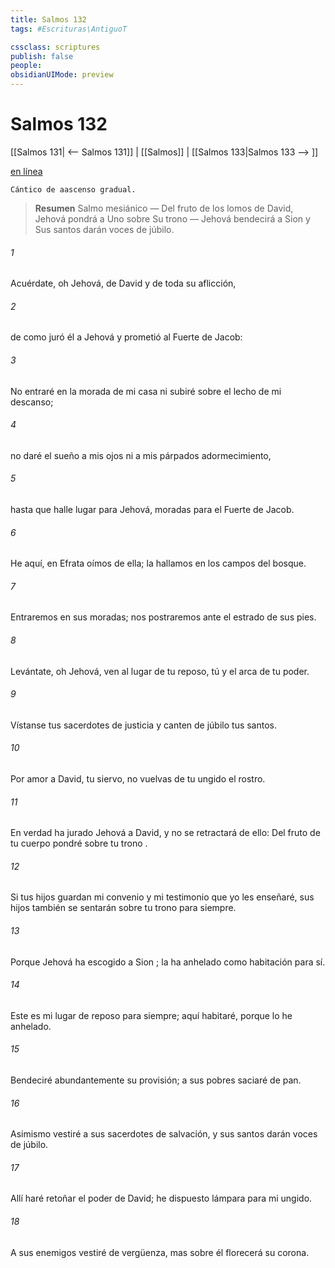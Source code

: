```yaml
---
title: Salmos 132
tags: #Escrituras\AntiguoT

cssclass: scriptures
publish: false
people:
obsidianUIMode: preview
---
```


# Salmos 132
[[Salmos 131| <-- Salmos 131]] | [[Salmos]] | [[Salmos 133|Salmos 133 --> ]]

[en línea](https://churchofjesuschrist.org/study/scriptures/ot/ps/132?lang=spa)

```
Cántico de aascenso gradual.
```

> __Resumen__
Salmo mesiánico — Del fruto de los lomos de David, Jehová pondrá a Uno sobre Su trono — Jehová bendecirá a Sion y Sus santos darán voces de júbilo.

###### 1 
Acuérdate, oh Jehová, de David
y
 de toda su aflicción,

###### 2 
de como juró él a Jehová
y 
prometió
 al 
Fuerte
 de Jacob:

###### 3 
No entraré en la 
morada
 de mi casa
ni subiré sobre el lecho de mi descanso;

###### 4 
no daré el sueño a mis ojos
ni a mis párpados adormecimiento,

###### 5 
hasta que halle lugar para Jehová,
moradas
 para el Fuerte de Jacob.

###### 6 
He aquí, en Efrata oímos de ella;
la hallamos en los campos del bosque.

###### 7 
Entraremos en sus moradas;
nos postraremos ante el estrado de sus pies.

###### 8 
Levántate, oh Jehová, 
ven
 al lugar de tu reposo,
tú y el arca de tu poder.

###### 9 
Vístanse tus 
sacerdotes
 de 
justicia
y canten de júbilo tus santos.

###### 10 
Por amor a David, tu siervo,
no vuelvas de tu ungido el rostro.

###### 11 
En verdad ha jurado Jehová a David,
y
 no se retractará de ello:
Del 
fruto
 de tu cuerpo pondré sobre tu 
trono
.

###### 12 
Si tus 
hijos
 guardan mi 
convenio
y mi 
testimonio
 que yo les enseñaré,
sus hijos también se sentarán sobre tu trono para siempre.

###### 13 
Porque Jehová ha escogido a 
Sion
;
la ha anhelado como habitación para sí.

###### 14 
Este es mi lugar de reposo para siempre;
aquí habitaré, porque lo he anhelado.

###### 15 
Bendeciré abundantemente su provisión;
a sus 
pobres
 saciaré de pan.

###### 16 
Asimismo 
vestiré
 a sus sacerdotes de salvación,
y sus santos darán voces de júbilo.

###### 17 
Allí haré retoñar el 
poder
 de David;
he dispuesto lámpara para mi ungido.

###### 18 
A sus enemigos vestiré de vergüenza,
mas sobre él florecerá su corona.

